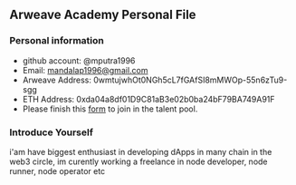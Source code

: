 ## Arweave Academy Personal File

### Personal information

- github account: @mputra1996
- Email: mandalap1996@gmail.com
- Arweave Address: 0wmtujwhOt0NGh5cL7fGAfSI8mMWOp-55n6zTu9-sgg
- ETH Address: 0xda04a8df01D9C81aB3e02b0ba24bF79BA749A91F
- Please finish this [form](https://docs.google.com/forms/d/e/1FAIpQLSfWA5fIIcBgmRppm3jNz5vmf9Mai_QMVil-2pO4r7YKn_Zhtw/viewform?usp=sf_link) to join in the talent pool.

### Introduce Yourself
 i'am have biggest enthusiast in developing dApps in many chain in the web3 circle, im curently working a freelance in node developer, node runner, node operator etc